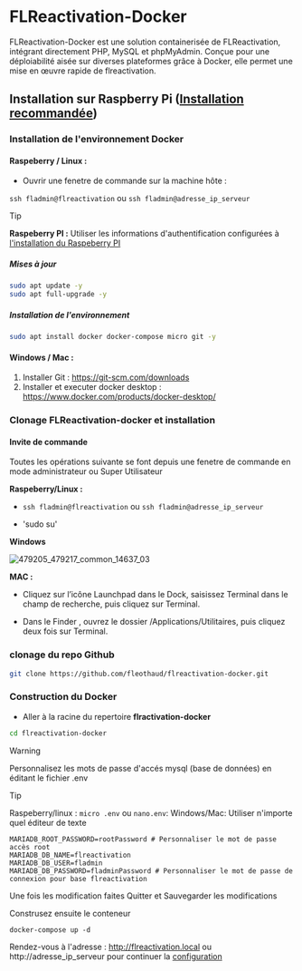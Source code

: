 # FLReactivation-Docker

FLReactivation-Docker est une solution containerisée de FLReactivation, intégrant directement PHP, MySQL et phpMyAdmin. Conçue pour une déploiabilité aisée sur diverses plateformes grâce à Docker, elle permet une mise en œuvre rapide de flreactivation.

## Installation sur Raspberry Pi ([Installation recommandée](Raspeberry.md))

### Installation de l'environnement Docker

#### Raspeberry / Linux : 

* Ouvrir une fenetre de commande sur la machine hôte :

`ssh fladmin@flreactivation` ou `ssh fladmin@adresse_ip_serveur`

> [!TIP]
> **Raspeberry PI :** 
> Utiliser les informations d'authentification configurées à [l'installation du Raspeberry PI](Raspeberry.md)


##### Mises à jour

``` bash
sudo apt update -y
sudo apt full-upgrade -y
```

##### Installation de l'environnement
``` bash
sudo apt install docker docker-compose micro git -y
```

#### Windows / Mac : 
1. Installer Git : https://git-scm.com/downloads
2. Installer et executer docker desktop : https://www.docker.com/products/docker-desktop/


### Clonage FLReactivation-docker et installation

#### Invite de commande

Toutes les opérations suivante se font depuis une fenetre de commande en mode administrateur ou Super Utilisateur

**Raspeberry/Linux :**

* `ssh fladmin@flreactivation` ou `ssh fladmin@adresse_ip_serveur`

* 'sudo su'

**Windows**

![479205_479217_common_14637_03](https://github.com/fleothaud/flreactivation-docker/assets/16253157/642e5a2a-ab6f-4d0e-a272-369eb4515cae)


**MAC :**

* Cliquez sur l’icône Launchpad  dans le Dock, saisissez Terminal dans le champ de recherche, puis cliquez sur Terminal.

* Dans le Finder , ouvrez le dossier /Applications/Utilitaires, puis cliquez deux fois sur Terminal.


### clonage du repo Github


``` bash
git clone https://github.com/fleothaud/flreactivation-docker.git
```

### Construction du Docker
* Aller à la racine du repertoire **flractivation-docker**

``` bash
cd flreactivation-docker
``` 

> [!WARNING]
> Personnalisez les mots de passe d'accés mysql (base de données) en éditant le fichier .env

> [!TIP]
> Raspeberry/linux :  `micro .env` ou `nano.env`:
> Windows/Mac: Utiliser n'importe quel éditeur de texte

```
MARIADB_ROOT_PASSWORD=rootPassword # Personnaliser le mot de passe accès root
MARIADB_DB_NAME=flreactivation
MARIADB_DB_USER=fladmin
MARIADB_DB_PASSWORD=fladminPassword # Personnaliser le mot de passe de connexion pour base flreactivation
```

Une fois les modification faites Quitter et Sauvegarder les modifications

Construsez ensuite le conteneur

```
docker-compose up -d
```

Rendez-vous à l'adresse : http://flreactivation.local ou http://adresse_ip_serveur
pour continuer la [configuration](configuration.md)









